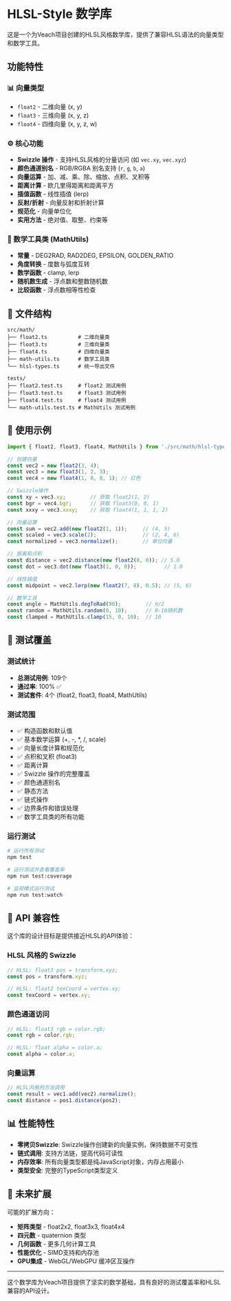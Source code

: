 # HLSL-Style 数学库

这是一个为Veach项目创建的HLSL风格数学库，提供了兼容HLSL语法的向量类型和数学工具。

## 功能特性

### 📊 向量类型
- `float2` - 二维向量 (x, y)
- `float3` - 三维向量 (x, y, z)  
- `float4` - 四维向量 (x, y, z, w)

### ⚙️ 核心功能
- **Swizzle 操作** - 支持HLSL风格的分量访问 (如 `vec.xy`, `vec.xyz`)
- **颜色通道别名** - RGB/RGBA 别名支持 (`r`, `g`, `b`, `a`)
- **向量运算** - 加、减、乘、除、缩放、点积、叉积等
- **距离计算** - 欧几里得距离和距离平方
- **插值函数** - 线性插值 (lerp)
- **反射/折射** - 向量反射和折射计算
- **规范化** - 向量单位化
- **实用方法** - 绝对值、取整、约束等

### 🔧 数学工具类 (MathUtils)
- **常量** - DEG2RAD, RAD2DEG, EPSILON, GOLDEN_RATIO
- **角度转换** - 度数与弧度互转
- **数学函数** - clamp, lerp 
- **随机数生成** - 浮点数和整数随机数
- **比较函数** - 浮点数相等性检查

## 📁 文件结构

```
src/math/
├── float2.ts          # 二维向量类
├── float3.ts          # 三维向量类  
├── float4.ts          # 四维向量类
├── math-utils.ts      # 数学工具类
└── hlsl-types.ts      # 统一导出文件

tests/
├── float2.test.ts     # float2 测试用例
├── float3.test.ts     # float3 测试用例
├── float4.test.ts     # float4 测试用例
└── math-utils.test.ts # MathUtils 测试用例
```

## 🚀 使用示例

```typescript
import { float2, float3, float4, MathUtils } from './src/math/hlsl-types';

// 创建向量
const vec2 = new float2(3, 4);
const vec3 = new float3(1, 2, 3);
const vec4 = new float4(1, 0, 0, 1); // 红色

// Swizzle操作
const xy = vec3.xy;        // 获取 float2(1, 2)
const bgr = vec4.bgr;      // 获取 float3(0, 0, 1)
const xxxy = vec3.xxxy;    // 获取 float4(1, 1, 1, 2)

// 向量运算
const sum = vec2.add(new float2(1, 1));     // (4, 5)
const scaled = vec3.scale(2);               // (2, 4, 6)
const normalized = vec3.normalize();        // 单位向量

// 距离和点积
const distance = vec2.distance(new float2(0, 0)); // 5.0
const dot = vec3.dot(new float3(1, 0, 0));         // 1.0

// 线性插值
const midpoint = vec2.lerp(new float2(7, 8), 0.5); // (5, 6)

// 数学工具
const angle = MathUtils.degToRad(90);        // π/2
const random = MathUtils.random(0, 10);      // 0-10随机数
const clamped = MathUtils.clamp(15, 0, 10);  // 10
```

## 🧪 测试覆盖

### 测试统计
- **总测试用例**: 109个
- **通过率**: 100% ✅
- **测试套件**: 4个 (float2, float3, float4, MathUtils)

### 测试范围
- ✅ 构造函数和默认值
- ✅ 基本数学运算 (+, -, *, /, scale)
- ✅ 向量长度计算和规范化
- ✅ 点积和叉积 (float3)
- ✅ 距离计算
- ✅ Swizzle 操作的完整覆盖
- ✅ 颜色通道别名
- ✅ 静态方法
- ✅ 链式操作
- ✅ 边界条件和错误处理
- ✅ 数学工具类的所有功能

### 运行测试

```bash
# 运行所有测试
npm test

# 运行测试并查看覆盖率
npm run test:coverage

# 监视模式运行测试
npm run test:watch
```

## 🎯 API 兼容性

这个库的设计目标是提供接近HLSL的API体验：

### HLSL 风格的 Swizzle
```typescript
// HLSL: float3 pos = transform.xyz;
const pos = transform.xyz;

// HLSL: float2 texCoord = vertex.xy;
const texCoord = vertex.xy;
```

### 颜色通道访问
```typescript
// HLSL: float3 rgb = color.rgb;
const rgb = color.rgb;

// HLSL: float alpha = color.a;
const alpha = color.a;
```

### 向量运算
```typescript
// HLSL风格的方法调用
const result = vec1.add(vec2).normalize();
const distance = pos1.distance(pos2);
```

## 📊 性能特性

- **零拷贝Swizzle**: Swizzle操作创建新的向量实例，保持数据不可变性
- **链式调用**: 支持方法链，提高代码可读性
- **内存效率**: 所有向量类型都是纯JavaScript对象，内存占用最小
- **类型安全**: 完整的TypeScript类型定义

## 🔮 未来扩展

可能的扩展方向：
- **矩阵类型** - float2x2, float3x3, float4x4
- **四元数** - quaternion 类型  
- **几何函数** - 更多几何计算工具
- **性能优化** - SIMD支持和内存池
- **GPU集成** - WebGL/WebGPU 缓冲区互操作

---

这个数学库为Veach项目提供了坚实的数学基础，具有良好的测试覆盖率和HLSL兼容的API设计。 